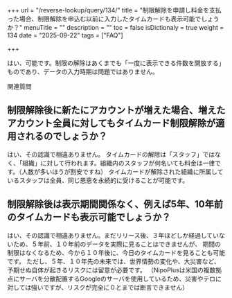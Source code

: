 +++
url = "/reverse-lookup/query/134/"
title = "制限解除を申請し料金を支払った場合、制限解除を申込む以前に入力したタイムカードも表示可能でしょうか？"
menuTitle = ""
description = ""
toc = false
isDictionaly = true
weight = 134
date = "2025-09-22"
tags = ["FAQ"]

+++

はい、可能です。制限の解除はあくまでも「一度に表示できる件数を開放する」ものであり、データの入力時期は問題ではありません。

関連質問

## 制限解除後に新たにアカウントが増えた場合、増えたアカウント全員に対してもタイムカード制限解除が適用されるのでしょうか？

はい、その認識で相違ありません。
タイムカードの解除は「スタッフ」ではなく、「組織」に対して行われます。組織内のスタッフが何名いても料金は一律です。（人数が多いほうが割安ですね）
タイムカードが解除された組織に所属しているスタッフは全員、同じ恩恵を永続的に受けることが可能です。

## 制限解除後は表示期間関係なく、例えば5年、10年前のタイムカードも表示可能でしょうか？

はい、その認識で相違ありません。まだリリース後、３年ほどしか経過していないため、５年前、１０年前のデータを実際に見ることはできませんが、
期間の制限はなくなるため、今から１０年後に、今日のタイムカードを見ることも可能です。
ただし、５年、１０年先の未来では、世界情勢の変化や、大災害など、予期せぬ自体が起きるリスクには留意が必要です。
（NipoPlusは米国の複数拠点にサーバを分散配置するGoogleのサーバを使用しているため、災害やテロに対しては強いですが、リスクが完全に０とまでは断言できません）
